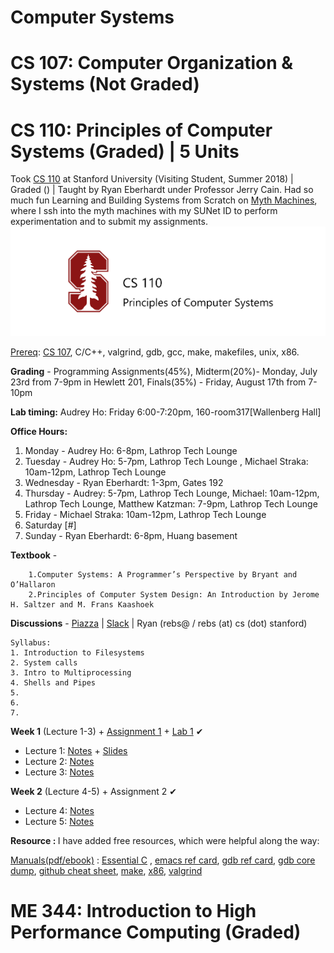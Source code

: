 # Computer Systems

# CS 107: Computer Organization & Systems (Not Graded)


# CS 110: Principles of Computer Systems (Graded) | 5 Units

Took [CS 110](https://web.stanford.edu/class/cs110/summer-2018/) at Stanford University (Visiting Student, Summer 2018) | Graded () | Taught by Ryan Eberhardt under Professor Jerry Cain. Had so much fun Learning and Building Systems from Scratch on [Myth Machines](https://cs.stanford.edu/computing-guide/overview), where I ssh into the myth machines with my SUNet ID to perform experimentation and to submit my assignments.
<img src="https://github.com/SKKSaikia/SystemsArchHPC/blob/master/res/cs110.png">

[Prereq](https://web.stanford.edu/class/cs110/summer-2018/handouts/course-information/): [CS 107](https://web.stanford.edu/class/cs107/resources.html), C/C++, valgrind, gdb, gcc, make, makefiles, unix, x86.

<b>Grading</b> - Programming Assignments(45%), Midterm(20%)- Monday, July 23rd from 7-9pm in Hewlett 201, Finals(35%) - Friday, August 17th from 7-10pm

<b>Lab timing:</b> Audrey Ho: Friday 6:00-7:20pm, 160-room317[Wallenberg Hall]

<b>Office Hours:</b>

1. Monday - Audrey Ho: 6-8pm, Lathrop Tech Lounge
2. Tuesday - Audrey Ho: 5-7pm, Lathrop Tech Lounge , Michael Straka: 10am-12pm, Lathrop Tech Lounge
3. Wednesday - Ryan Eberhardt: 1-3pm, Gates 192
4. Thursday - Audrey: 5-7pm, Lathrop Tech Lounge,  Michael: 10am-12pm, Lathrop Tech Lounge, Matthew Katzman: 7-9pm, Lathrop Tech Lounge
5. Friday -  Michael Straka: 10am-12pm, Lathrop Tech Lounge
6. Saturday [#]
7. Sunday - Ryan Eberhardt: 6-8pm, Huang basement


<b>Textbook</b> - 

        1.Computer Systems: A Programmer’s Perspective by Bryant and O’Hallaron
        2.Principles of Computer System Design: An Introduction by Jerome H. Saltzer and M. Frans Kaashoek

<b>Discussions</b> - [Piazza](https://piazza.com/stanford/summer2018/cs110) | [Slack](https://cs110.slack.com/messages/CBCBHCF8X/details/) | Ryan (rebs@ / rebs (at) cs (dot) stanford)

    Syllabus:
    1. Introduction to Filesystems
    2. System calls
    3. Intro to Multiprocessing
    4. Shells and Pipes
    5.
    6.
    7.
    
<b>Week 1</b> (Lecture 1-3) + [Assignment 1](https://web.stanford.edu/class/cs110/summer-2018/assignments/assign1-filesystems/) + [Lab 1](https://web.stanford.edu/class/cs110/summer-2018/labs/lab-1/) ✔

- Lecture 1: [Notes](https://web.stanford.edu/class/cs110/summer-2018/lecture-notes/lecture-1/) + [Slides](https://web.stanford.edu/class/cs110/summer-2018/slides/lecture-1.pdf) 
- Lecture 2: [Notes](https://web.stanford.edu/class/cs110/summer-2018/lecture-notes/lecture-2/)
- Lecture 3: [Notes](https://web.stanford.edu/class/cs110/summer-2018/lecture-notes/lecture-3/)

<b>Week 2</b> (Lecture 4-5) + Assignment 2 ✔

- Lecture 4: [Notes](https://web.stanford.edu/class/cs110/summer-2018/lecture-notes/lecture-4/)
- Lecture 5: [Notes](#)


<b> Resource : </b> I have added free resources, which were helpful along the way:

[Manuals(pdf/ebook)](https://github.com/SKKSaikia/SystemsArchHPC/tree/master/manuals) : [Essential C](https://github.com/SKKSaikia/SystemsArchHPC/blob/master/manuals/EssentialC.pdf) , [emacs ref card](https://github.com/SKKSaikia/SystemsArchHPC/blob/master/manuals/emacs_refcard.pdf), [gdb ref card](https://github.com/SKKSaikia/SystemsArchHPC/blob/master/manuals/gdb_refcard.pdf), [gdb core dump](https://github.com/SKKSaikia/SystemsArchHPC/blob/master/manuals/emacs_refcard.pdf), [github cheat sheet](https://github.com/SKKSaikia/SystemsArchHPC/blob/master/manuals/github-git-cheat-sheet.pdf), [make](https://github.com/SKKSaikia/SystemsArchHPC/blob/master/manuals/make.pdf), [x86](https://github.com/SKKSaikia/SystemsArchHPC/blob/master/manuals/onepage_x86-64.pdf), [valgrind](https://github.com/SKKSaikia/SystemsArchHPC/blob/master/manuals/valgrind_manual.pdf)

# ME 344: Introduction to High Performance Computing (Graded)

